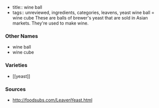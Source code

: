 - title:: wine ball
- tags:: unreviewed, ingredients, categories, leavens, yeast
wine ball = wine cube These are balls of brewer's yeast that are sold in Asian markets. They're used to make wine.

### Other Names

* wine ball
* wine cube

### Varieties

* [[yeast]]

### Sources
* http://foodsubs.com/LeavenYeast.html
